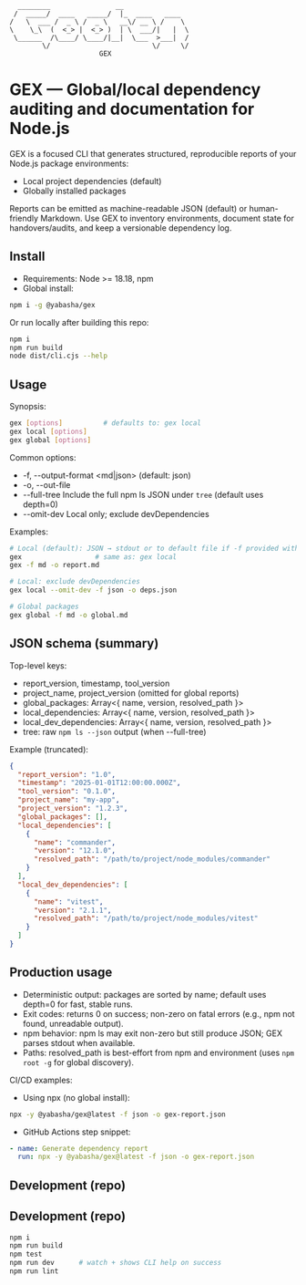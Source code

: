 ```
  ________                __
 /  _____/  ____   _____/  |_  ____   ____
/   \  ___ /  _ \ /  _ \   __\/ __ \ /    \
\    \_\  (  <_> |  <_> )  | \  ___/|   |  \
 \______  /\____/ \____/|__|  \___  >___|  /
        \/                         \/     \/
                      GEX
```

# GEX — Global/local dependency auditing and documentation for Node.js

GEX is a focused CLI that generates structured, reproducible reports of your Node.js package environments:

- Local project dependencies (default)
- Globally installed packages

Reports can be emitted as machine-readable JSON (default) or human-friendly Markdown. Use GEX to inventory environments, document state for handovers/audits, and keep a versionable dependency log.

## Install

- Requirements: Node >= 18.18, npm
- Global install:

```bash
npm i -g @yabasha/gex
```

Or run locally after building this repo:

```bash
npm i
npm run build
node dist/cli.cjs --help
```

## Usage

Synopsis:

```bash
gex [options]          # defaults to: gex local
gex local [options]
gex global [options]
```

Common options:

- -f, --output-format <md|json> (default: json)
- -o, --out-file <path>
- --full-tree Include the full npm ls JSON under `tree` (default uses depth=0)
- --omit-dev Local only; exclude devDependencies

Examples:

```bash
# Local (default): JSON → stdout or to default file if -f provided without -o
gex                  # same as: gex local
gex -f md -o report.md

# Local: exclude devDependencies
gex local --omit-dev -f json -o deps.json

# Global packages
gex global -f md -o global.md
```

## JSON schema (summary)

Top-level keys:

- report_version, timestamp, tool_version
- project_name, project_version (omitted for global reports)
- global_packages: Array<{ name, version, resolved_path }>
- local_dependencies: Array<{ name, version, resolved_path }>
- local_dev_dependencies: Array<{ name, version, resolved_path }>
- tree: raw `npm ls --json` output (when --full-tree)

Example (truncated):

```json
{
  "report_version": "1.0",
  "timestamp": "2025-01-01T12:00:00.000Z",
  "tool_version": "0.1.0",
  "project_name": "my-app",
  "project_version": "1.2.3",
  "global_packages": [],
  "local_dependencies": [
    {
      "name": "commander",
      "version": "12.1.0",
      "resolved_path": "/path/to/project/node_modules/commander"
    }
  ],
  "local_dev_dependencies": [
    {
      "name": "vitest",
      "version": "2.1.1",
      "resolved_path": "/path/to/project/node_modules/vitest"
    }
  ]
}
```

## Production usage

- Deterministic output: packages are sorted by name; default uses depth=0 for fast, stable runs.
- Exit codes: returns 0 on success; non-zero on fatal errors (e.g., npm not found, unreadable output).
- npm behavior: npm ls may exit non-zero but still produce JSON; GEX parses stdout when available.
- Paths: resolved_path is best-effort from npm and environment (uses `npm root -g` for global discovery).

CI/CD examples:

- Using npx (no global install):

```bash
npx -y @yabasha/gex@latest -f json -o gex-report.json
```

- GitHub Actions step snippet:

```yaml
- name: Generate dependency report
  run: npx -y @yabasha/gex@latest -f json -o gex-report.json
```

## Development (repo)

## Development (repo)

```bash
npm i
npm run build
npm test
npm run dev      # watch + shows CLI help on success
npm run lint
```
